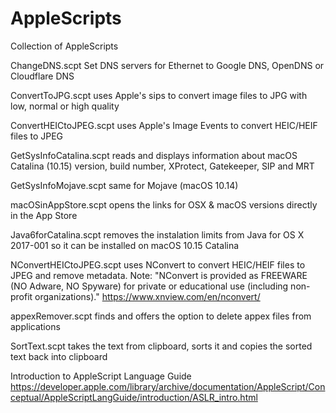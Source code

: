 # AppleScripts

Collection of AppleScripts 

ChangeDNS.scpt Set DNS servers for Ethernet to Google DNS, OpenDNS or Cloudflare DNS

ConvertToJPG.scpt uses Apple's sips to convert image files to JPG with low, normal or high quality

ConvertHEICtoJPEG.scpt uses Apple's Image Events to convert HEIC/HEIF files to JPEG

GetSysInfoCatalina.scpt reads and displays information about macOS Catalina (10.15) version, build number, XProtect, Gatekeeper, SIP and MRT

GetSysInfoMojave.scpt same for Mojave (macOS 10.14)

macOSinAppStore.scpt opens the links for OSX & macOS versions directly in the App Store

Java6forCatalina.scpt removes the instalation limits from Java for OS X 2017-001 so it can be installed on macOS 10.15 Catalina

NConvertHEICtoJPEG.scpt uses NConvert to convert HEIC/HEIF files to JPEG and remove metadata.
Note: "NConvert is provided as FREEWARE (NO Adware, NO Spyware) for private or educational use (including non-profit organizations)." https://www.xnview.com/en/nconvert/

appexRemover.scpt finds and offers the option to delete appex files from applications

SortText.scpt takes the text from clipboard, sorts it and copies the sorted text back into clipboard

Introduction to AppleScript Language Guide https://developer.apple.com/library/archive/documentation/AppleScript/Conceptual/AppleScriptLangGuide/introduction/ASLR_intro.html
